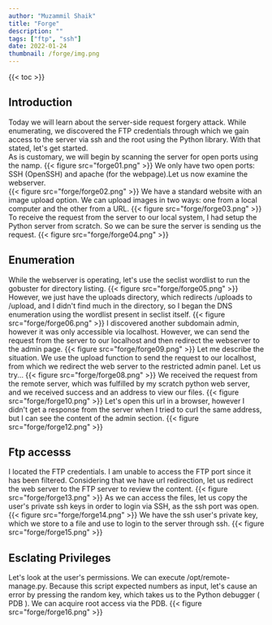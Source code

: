 ```yaml
---
author: "Muzammil Shaik"
title: "Forge"
description: ""
tags: ["ftp", "ssh"]
date: 2022-01-24
thumbnail: /forge/img.png
---
```

{{< toc >}}

## Introduction
Today we will learn about the server-side request forgery attack. While enumerating, we discovered the FTP credentials through which we gain access to the server via ssh and the root using the Python library. With that stated, let's get started.</br>
As is customary, we will begin by scanning the server for open ports using the namp.
{{< figure src="forge01.png" >}}
We only have two open ports: SSH (OpenSSH) and apache (for the webpage).Let us now examine the webserver.</br> 
{{< figure src="forge/forge02.png" >}}
We have a standard website with an image upload option. We can upload images in two ways: one from a local computer and the other from a URL.
{{< figure src="forge/forge03.png" >}}
To receive the request from the server to our local system, I had setup the Python server from scratch. So we can be sure the server is sending us the request.
{{< figure src="forge/forge04.png" >}}

## Enumeration
While the webserver is operating, let's use the seclist wordlist to run the gobuster for directory listing.
{{< figure src="forge/forge05.png" >}}
However, we just have the uploads directory, which redirects /uploads to /upload, and I didn't find much in the directory, so I began the DNS enumeration using the wordlist present in seclist itself.
{{< figure src="forge/forge06.png" >}}
I discovered another subdomain admin, however it was only accessible via localhost.
However, we can send the request from the server to our localhost and then redirect the webserver to the admin page.
{{< figure src="forge/forge09.png" >}}
Let me describe the situation. We use the upload function to send the request to our localhost, from which we redirect the web server to the restricted admin panel. Let us try...
{{< figure src="forge/forge08.png" >}}
We received the request from the remote server, which was fulfilled by my scratch python web server, and we received success and an address to view our files.
{{< figure src="forge/forge10.png" >}}
Let's open this url in a browser, however I didn't get a response from the server when I tried to curl the same address, but I can see the content of the admin section. 
{{< figure src="forge/forge12.png" >}}

## Ftp accesss
I located the FTP credentials.
I am unable to access the FTP port since it has been filtered.
Considering that we have url redirection, let us redirect the web server to the FTP server to review the content.
{{< figure src="forge/forge13.png" >}}
As we can access the files, let us copy the user's private ssh keys in order to login via SSH, as the ssh port was open.
{{< figure src="forge/forge14.png" >}}
We have the ssh user's private key, which we store to a file and use to login to the server through ssh.
{{< figure src="forge/forge15.png" >}}

## Esclating Privileges
Let's look at the user's permissions. We can execute /opt/remote-manage.py. Because this script expected numbers as input, let's cause an error by pressing the random key, which takes us to the Python debugger ( PDB ). We can acquire root access via the PDB.
{{< figure src="forge/forge16.png" >}}
